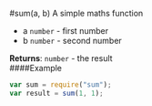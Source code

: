 <a name="module_sum"></a>
#sum(a, b)
A simple maths function


- a `number` - first number
- b `number` - second number

  
**Returns**: `number` - the result  
####Example
```js
var sum = require("sum");
var result = sum(1, 1);
```
